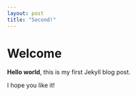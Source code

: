 ```yaml
---
layout: post
title: "Second!"
---
```


# Welcome

**Hello world**, this is my first Jekyll blog post.

I hope you like it!
